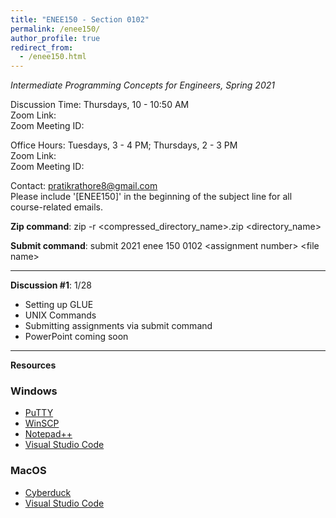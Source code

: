 ```yaml
---
title: "ENEE150 - Section 0102"
permalink: /enee150/
author_profile: true
redirect_from:
  - /enee150.html
---
```

*Intermediate Programming Concepts for Engineers, Spring 2021*

Discussion Time: Thursdays, 10 - 10:50 AM<br>
Zoom Link:<br>
Zoom Meeting ID:<br>

Office Hours: Tuesdays, 3 - 4 PM; Thursdays, 2 - 3 PM<br>
Zoom Link:<br>
Zoom Meeting ID:<br>

Contact: <pratikrathore8@gmail.com><br>
Please include '[ENEE150]' in the beginning of the subject line for all course-related emails.

**Zip command**: zip -r \<compressed_directory_name\>.zip \<directory_name\>

**Submit command**: submit 2021 enee 150 0102 \<assignment number\> \<file name\>

---

**Discussion \#1**: 1/28
- Setting up GLUE
- UNIX Commands
- Submitting assignments via submit command
- PowerPoint coming soon

---

**Resources**
### Windows
- [PuTTY](https://www.putty.org)
- [WinSCP](https://winscp.net/eng/index.php)
- [Notepad++](http://notepad-plus-plus.org)
- [Visual Studio Code](https://code.visualstudio.com)

### MacOS
- [Cyberduck](https://cyberduck.io)
- [Visual Studio Code](https://code.visualstudio.com)
